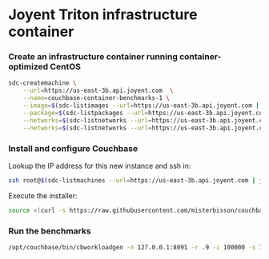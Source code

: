 # Joyent Triton infrastructure container

### Create an infrastructure container running container-optimized CentOS

```bash
sdc-createmachine \
    --url=https://us-east-3b.api.joyent.com  \
    --name=couchbase-container-benchmarks-1 \
    --image=$(sdc-listimages --url=https://us-east-3b.api.joyent.com | json -a -c "this.name === 'lx-centos-6'" id) \
    --package=$(sdc-listpackages --url=https://us-east-3b.api.joyent.com | json -a -c "this.memory === 4096" id) \
    --networks=$(sdc-listnetworks --url=https://us-east-3b.api.joyent.com | json -a -c "this.name ==='default'" id) \
    --networks=$(sdc-listnetworks --url=https://us-east-3b.api.joyent.com | json -a -c "this.name ==='Joyent-SDC-Public'" id)
```

### Install and configure Couchbase

Lookup the IP address for this new instance and ssh in:

```bash
ssh root@$(sdc-listmachines --url=https://us-east-3b.api.joyent.com | json -a -c "this.name === 'couchbase-container-benchmarks-1'" ips.1)
```

Execute the installer:

```bash
source <(curl -s https://raw.githubusercontent.com/misterbisson/couchbase-benchmark/master/bin/install-triton-centos.bash && source install-triton-centos.bash)
```

### Run the benchmarks

```bash
/opt/couchbase/bin/cbworkloadgen -n 127.0.0.1:8091 -r .9 -i 100000 -s 100 --threads 10 -j
```